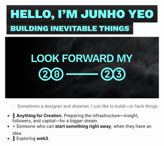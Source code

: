<a href="http://junho.io" title="Website">
	<img alt="Hello, I'm Junho Yeo" src="https://github.com/junhoyeo/junhoyeo/raw/main/images/title.png?v=3" width="612" />
</a>

<a href="http://junho.io" title="Website">
	<img alt="LOOK FORWARD MY 2023" src="https://github.com/junhoyeo/junhoyeo/blob/37a36a4d22520da8cc66f1da53279c70dfe4a31d/images/2023.png?raw=true" />
</a>

> Sometimes a designer and dreamer, I just like to build—or hack things

- 🦄 **Anything for Creation.** Preparing the infrastructure—insight, followers, and capital—for a bigger dream.
- ⚡️ Someone who can **start something right away**, when they have an idea.
- 🏴‍ Exploring **web3**.
